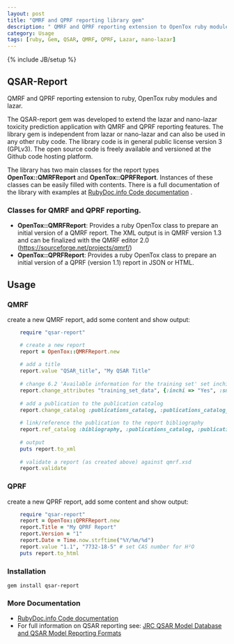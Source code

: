```yaml
---
layout: post
title: "QMRF and QPRF reporting library gem"
description: " QMRF and QPRF reporting extension to OpenTox ruby modules and lazar."
category: Usage
tags: [ruby, Gem, QSAR, QMRF, QPRF, Lazar, nano-lazar]
---
```

{% include JB/setup %}

## QSAR-Report
QMRF and QPRF reporting extension to ruby, OpenTox ruby modules and lazar.

The QSAR-report gem was developed to extend the lazar and nano-lazar toxicity prediction application with QMRF and QPRF reporting features. 
The library gem is independent from lazar or nano-lazar and can also be used in any other ruby code. The library code is in general public license version 3 (GPLv3). 
The  open source code is freely available and versioned at the Github code hosting platform.

The library has two main classes for the report types **OpenTox::QMRFReport** and **OpenTox::QPRFReport**. Instances of these classes can be easily filled with contents.
There is a full documentation of the library with examples at [RubyDoc.info Code documentation](http://www.rubydoc.info/gems/qsar-report) .

### Classes for QMRF and QPRF reporting.

* **OpenTox::QMRFReport**:
  Provides a ruby OpenTox class to prepare an initial version of a QMRF report.
  The XML output is in QMRF version 1.3 and can be finalized with the QMRF editor 2.0 (https://sourceforge.net/projects/qmrf/)
* **OpenTox::QPRFReport**:
  Provides a ruby OpenTox class to prepare an initial version of a QPRF (version 1.1) report in JSON or HTML.

## Usage

### QMRF

create a new QMRF report, add some content and show output:

```ruby
    require "qsar-report"

    # create a new report
    report = OpenTox::QMRFReport.new
    
    # add a title
    report.value "QSAR_title", "My QSAR Title"
    
    # change 6.2 'Available information for the training set' set inchi and smiles to Yes
    report.change_attributes "training_set_data", {:inchi => "Yes", :smiles => "Yes"}
    
    # add a publication to the publication catalog
    report.change_catalog :publications_catalog, :publications_catalog_1, {:title => "MyName M (2016) My Publication Title, QSAR News, 10, 14-22", :url => "http://myqsarnewsmag.dom"}
    
    # link/reference the publication to the report bibliography
    report.ref_catalog :bibliography, :publications_catalog, :publications_catalog_1
    
    # output
    puts report.to_xml
    
    # validate a report (as created above) against qmrf.xsd
    report.validate

```

### QPRF

create a new QPRF report, add some content and show output:

```ruby
    require "qsar-report"
    report = OpenTox::QPRFReport.new
    report.Title = "My QPRF Report"
    report.Version = "1"
    report.Date = Time.now.strftime("%Y/%m/%d")
    report.value "1.1", "7732-18-5" # set CAS number for H²O
    puts report.to_html
```

### Installation

    gem install qsar-report

### More Documentation

* [RubyDoc.info Code documentation](http://www.rubydoc.info/gems/qsar-report)
* For full information on QSAR reporting see: [JRC QSAR Model Database and QSAR Model Reporting Formats](https://eurl-ecvam.jrc.ec.europa.eu/databases/jrc-qsar-model-database-and-qsar-model-reporting-formats)
